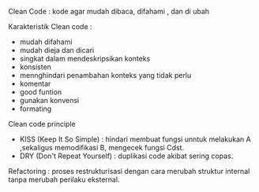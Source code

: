 Clean Code : kode agar mudah dibaca, difahami , dan di ubah

Karakteristik Clean code :
 - mudah difahami
 - mudah dieja dan dicari
 - singkat dalam mendeskripsikan konteks
 - konsisten
 - mennghindari penambahan konteks yang tidak perlu
 - komentar
 - good funtion
 - gunakan konvensi
 - formating

Clean code principle
 - KISS (Keep It So Simple) : hindari membuat fungsi unntuk melakukan A ,sekaligus memodifikasi B, mengecek fungsi Cdst.
 - DRY (Don't Repeat Yourself) : duplikasi code akibat sering copas. 

Refactoring : proses restrukturisasi dengan cara merubah struktur internal tanpa merubah perilaku eksternal.